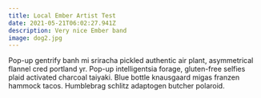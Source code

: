 ```yaml
---
title: Local Ember Artist Test
date: 2021-05-21T06:02:27.941Z
description: Very nice Ember band
image: dog2.jpg
---
```

Pop-up gentrify banh mi sriracha pickled authentic air plant, asymmetrical flannel cred portland yr. Pop-up intelligentsia forage, gluten-free selfies plaid activated charcoal taiyaki. Blue bottle knausgaard migas franzen hammock tacos. Humblebrag schlitz adaptogen butcher polaroid.
